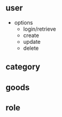 ## user
- options
  + login/retrieve
  + create
  + update
  + delete

## category

## goods


## role
